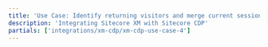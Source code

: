 ```yaml
---
title: 'Use Case: Identify returning visitors and merge current session data with historical session data'
description: 'Integrating Sitecore XM with Sitecore CDP'
partials: ['integrations/xm-cdp/xm-cdp-use-case-4']
---
```

